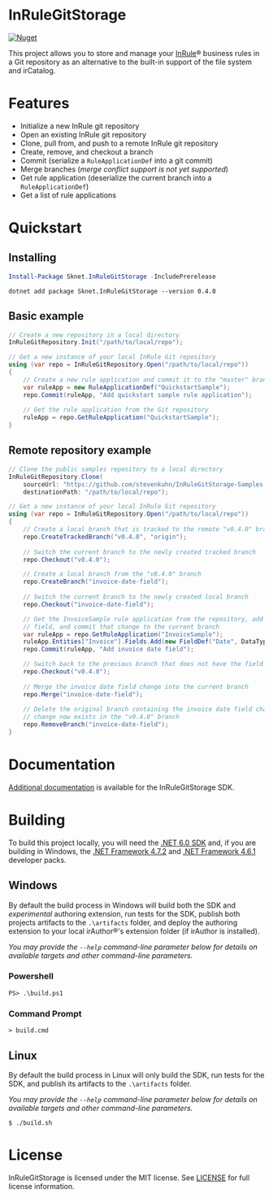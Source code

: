 InRuleGitStorage
====

[![Nuget](https://img.shields.io/nuget/vpre/Sknet.InRuleGitStorage)](https://www.nuget.org/packages/Sknet.InRuleGitStorage)

This project allows you to store and manage your [InRule](https://www.inrule.com/)® business rules in a Git repository as an alternative to the built-in support of the file system and irCatalog.

# Features

- Initialize a new InRule git repository
- Open an existing InRule git repository
- Clone, pull from, and push to a remote InRule git repository
- Create, remove, and checkout a branch
- Commit (serialize a `RuleApplicationDef` into a git commit)
- Merge branches (_merge conflict support is not yet supported_)
- Get rule application (deserialize the current branch into a `RuleApplicationDef`)
- Get a list of rule applications

# Quickstart

## Installing

```powershell
Install-Package Sknet.InRuleGitStorage -IncludePrerelease
```

```batch
dotnet add package Sknet.InRuleGitStorage --version 0.4.0
```

## Basic example

```csharp
// Create a new repository in a local directory
InRuleGitRepository.Init("/path/to/local/repo");

// Get a new instance of your local InRule Git repository
using (var repo = InRuleGitRepository.Open("/path/to/local/repo"))
{
    // Create a new rule application and commit it to the "master" branch
    var ruleApp = new RuleApplicationDef("QuickstartSample");
    repo.Commit(ruleApp, "Add quickstart sample rule application");
    
    // Get the rule application from the Git repository
    ruleApp = repo.GetRuleApplication("QuickstartSample");
}
```

## Remote repository example

```csharp
// Clone the public samples repository to a local directory
InRuleGitRepository.Clone(
    sourceUrl: "https://github.com/stevenkuhn/InRuleGitStorage-Samples.git",
    destinationPath: "/path/to/local/repo");

// Get a new instance of your local InRule Git repository
using (var repo = InRuleGitRepository.Open("/path/to/local/repo"))
{
    // Create a local branch that is tracked to the remote "v0.4.0" branch
    repo.CreateTrackedBranch("v0.4.0", "origin");
    
    // Switch the current branch to the newly created tracked branch
    repo.Checkout("v0.4.0");

    // Create a local branch from the "v0.4.0" branch
    repo.CreateBranch("invoice-date-field");
    
    // Switch the current branch to the newly created local branch
    repo.Checkout("invoice-date-field");

    // Get the InvoiceSample rule application from the repository, add an invoice date
    // field, and commit that change to the current branch
    var ruleApp = repo.GetRuleApplication("InvoiceSample");
    ruleApp.Entities["Invoice"].Fields.Add(new FieldDef("Date", DataType.DateTime));
    repo.Commit(ruleApp, "Add invoice date field");

    // Switch back to the previous branch that does not have the field change
    repo.Checkout("v0.4.0");
    
    // Merge the invoice date field change into the current branch
    repo.Merge("invoice-date-field");
    
    // Delete the original branch containing the invoice date field change since the
    // change now exists in the "v0.4.0" branch
    repo.RemoveBranch("invoice-date-field");
}
```

# Documentation

[Additional documentation](https://inrulegitstorage.stevenkuhn.net/) is available for the InRuleGitStorage SDK.

# Building

To build this project locally, you will need the [.NET 6.0 SDK](https://dotnet.microsoft.com/download/dotnet/6.0) and, if you are building in Windows, the [.NET Framework 4.7.2](https://dotnet.microsoft.com/download/dotnet-framework/net472) and [.NET Framework 4.6.1](https://dotnet.microsoft.com/download/dotnet-framework/net461) developer packs.

## Windows

By default the build process in Windows will build both the SDK and _experimental_ authoring extension, run tests for the SDK, publish both projects artifacts to the `.\artifacts` folder, and deploy the authoring extension to your local irAuthor®'s extension folder (if irAuthor is installed).

_You may provide the `--help` command-line parameter below for details on available targets and other command-line parameters._

### Powershell

```
PS> .\build.ps1
```

### Command Prompt

```
> build.cmd
```

## Linux

By default the build process in Linux will only build the SDK, run tests for the SDK, and publish its artifacts to the `.\artifacts` folder.

_You may provide the `--help` command-line parameter below for details on available targets and other command-line parameters._

```
$ ./build.sh
```

# License

InRuleGitStorage is licensed under the MIT license. See [LICENSE](LICENSE) for full license information.